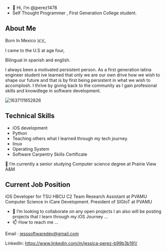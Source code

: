 - 👋 Hi, I’m @jperez1478
- Self Thought Programmer , First Generation College student. 
## About Me
Born In Mexico 🇲🇽, 

I came to the U.S at age four,


 Bilingual in spanish and english. 

I always been a motivated persistent person. As a first generation latina engineer student ive learned that  only we are our own drive how we wish to shape our future and that is by first being persistent in what we wish to accomplosh. I thrive by giving back to the community as I gain profesional skills and knowdlege in  software development. 

![1637111652826](https://user-images.githubusercontent.com/61983873/143731151-8118aa11-4dc3-4c07-93a2-7b7a37ee396f.jpeg)




## Technical Skills 
- iOS development
- Python 
- Teaching others what I learned through my tech journey.
- linux 
- Operating System
- Software Carpentry Skills Certificate 


🌱 I’m currently a senior studying Computer science degree at Prairie View A&M 


## Current Job Position 
iOS Developer for TSU HBCU C2 Team 
Research Assistant at PVAMU Computer Science in iCare Development. 
President of SIGIoT at PVAMU 
- 💞️ I’m looking to collaborate on any open projects I an also will be posting projects that I learn through my iOS Journey ...
- 📫 How to reach me ...

Email : jesssoftwaredev@gmail.com


LinkedIn: https://www.linkedin.com/in/jessica-perez-b99b3b191/


<!---
jperez1478/jperez1478 is a ✨ special ✨ repository because its `README.md` (this file) appears on your GitHub profile.
You can click the Preview link to take a look at your changes.
--->


